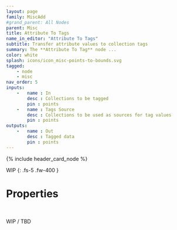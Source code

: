 ```yaml
---
layout: page
family: MiscAdd
#grand_parent: All Nodes
parent: Misc
title: Attribute To Tags
name_in_editor: "Attribute To Tags"
subtitle: Transfer attribute values to collection tags
summary: The **Attribute To Tag** node ...
color: white
splash: icons/icon_misc-points-to-bounds.svg
tagged:
    - node
    - misc
nav_order: 5
inputs:
    -   name : In
        desc : Collections to be tagged
        pin : points
    -   name : Tags Source
        desc : Collections to be used as sources for tag values
        pin : points
outputs:
    -   name : Out
        desc : Tagged data
        pin : points
---
```


{% include header_card_node %}

WIP
{: .fs-5 .fw-400 } 

# Properties
<br>

WIP / TBD